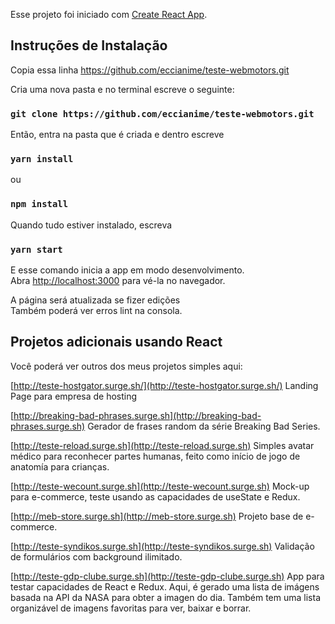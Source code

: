 Esse projeto foi iniciado com [Create React App](https://github.com/facebook/create-react-app).

## Instruções de Instalação

Copia essa linha
https://github.com/eccianime/teste-webmotors.git

Cria uma nova pasta e no terminal escreve o seguinte:

### `git clone https://github.com/eccianime/teste-webmotors.git`

Então, entra na pasta que é criada e dentro escreve

### `yarn install`

ou

### `npm install`

Quando tudo estiver instalado, escreva 

### `yarn start`

E esse comando inicia a app em modo desenvolvimento.<br />
Abra [http://localhost:3000](http://localhost:3000) para vé-la no navegador.

A página será atualizada se fizer edições<br />
Também poderá ver erros lint na consola.

## Projetos adicionais usando React
Você poderá ver outros dos meus projetos simples aqui:

[http://teste-hostgator.surge.sh/](http://teste-hostgator.surge.sh/)
Landing Page para empresa de hosting

[http://breaking-bad-phrases.surge.sh](http://breaking-bad-phrases.surge.sh)
Gerador de frases random da série Breaking Bad Series.

[http://teste-reload.surge.sh](http://teste-reload.surge.sh)
Simples avatar médico para reconhecer partes humanas, feito como início de jogo de anatomía para crianças.

[http://teste-wecount.surge.sh](http://teste-wecount.surge.sh)
Mock-up para e-commerce, teste usando as capacidades de useState e Redux.

[http://meb-store.surge.sh](http://meb-store.surge.sh)
Projeto base de e-commerce.

[http://teste-syndikos.surge.sh](http://teste-syndikos.surge.sh)
Validação de formulários com background ilimitado.

[http://teste-gdp-clube.surge.sh](http://teste-gdp-clube.surge.sh)
App para testar capacidades de React e Redux. Aqui, é gerado uma lista de imágens basada na API da NASA para obter a imagen do dia.
Também tem uma lista organizável de imagens favoritas para ver, baixar e borrar.
